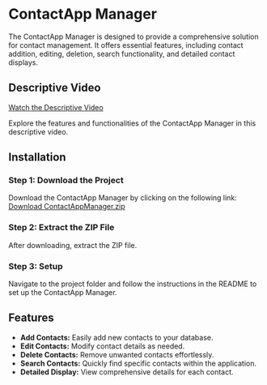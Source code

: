 # ContactApp Manager

The ContactApp Manager is designed to provide a comprehensive solution for contact management. It offers essential features, including contact addition, editing, deletion, search functionality, and detailed contact displays.

## Descriptive Video

[Watch the Descriptive Video](https://drive.google.com/file/d/1_JTMwMrJcIfA2cF1onOjTSrk-JNKorUJ/view?usp=sharing)

Explore the features and functionalities of the ContactApp Manager in this descriptive video.

## Installation

### Step 1: Download the Project

Download the ContactApp Manager by clicking on the following link: [Download ContactAppManager.zip](link_to_your_zip_file)

### Step 2: Extract the ZIP File

After downloading, extract the ZIP file.

### Step 3: Setup

Navigate to the project folder and follow the instructions in the README to set up the ContactApp Manager.

## Features

- **Add Contacts:** Easily add new contacts to your database.
- **Edit Contacts:** Modify contact details as needed.
- **Delete Contacts:** Remove unwanted contacts effortlessly.
- **Search Contacts:** Quickly find specific contacts within the application.
- **Detailed Display:** View comprehensive details for each contact.

